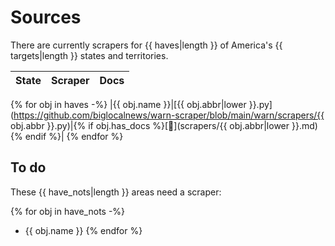 # Sources

There are currently scrapers for {{ haves|length }} of America's {{ targets|length }} states and territories.

| State | Scraper | Docs |
|:--- |:--- |:---:|
{% for obj in haves -%}
|{{ obj.name }}|[{{ obj.abbr|lower }}.py](https://github.com/biglocalnews/warn-scraper/blob/main/warn/scrapers/{{ obj.abbr }}.py)|{% if obj.has_docs %}[📃](scrapers/{{ obj.abbr|lower }}.md){% endif %}|
{% endfor %}

## To do

These {{ have_nots|length }} areas need a scraper:

{% for obj in have_nots -%}
* {{ obj.name }}
{% endfor %}
